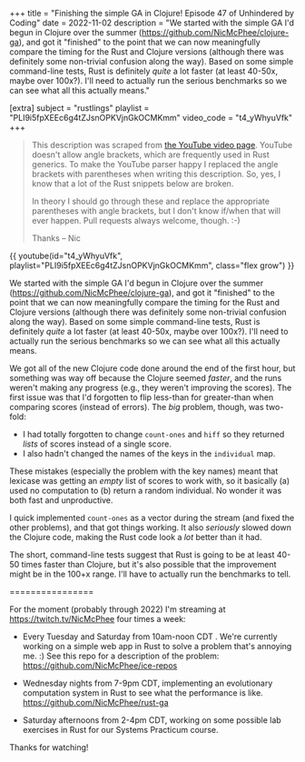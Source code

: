 +++
title = "Finishing the simple GA in Clojure! Episode 47 of Unhindered by Coding"
date = 2022-11-02
description = "We started with the simple GA I'd begun in Clojure over the summer (https://github.com/NicMcPhee/clojure-ga), and got it "finished" to the point that we can now meaningfully compare the timing for the Rust and Clojure versions (although there was definitely some non-trivial confusion along the way). Based on some simple command-line tests, Rust is definitely *quite* a lot faster (at least 40-50x, maybe over 100x?). I'll need to actually run the serious benchmarks so we can see what all this actually means."

[extra]
subject = "rustlings"
playlist = "PLI9i5fpXEEc6g4tZJsnOPKVjnGkOCMKmm"
video_code = "t4_yWhyuVfk"
+++

> This description was scraped from
> [the YouTube video page](https://www.youtube.com/watch?v=t4_yWhyuVfk&list=PLI9i5fpXEEc6g4tZJsnOPKVjnGkOCMKmm).
> YouTube doesn't allow angle brackets, which are frequently used
> in Rust generics. To make the YouTube parser happy I replaced the
> angle brackets with parentheses when writing this description.
> So, yes, I know that a lot of the Rust snippets below are broken.
>
> In theory I should go through these and replace
> the appropriate parentheses with angle brackets, but I don't
> know if/when that will ever happen. Pull requests always
> welcome, though. :-)
>
> Thanks – Nic

<div>
 {{ 
    youtube(id="t4_yWhyuVfk", playlist="PLI9i5fpXEEc6g4tZJsnOPKVjnGkOCMKmm", class="flex grow")
 }} 
</div>

We started with the simple GA I'd begun in Clojure over the summer (https://github.com/NicMcPhee/clojure-ga), and got it "finished" to the point that we can now meaningfully compare the timing for the Rust and Clojure versions (although there was definitely some non-trivial confusion along the way). Based on some simple command-line tests, Rust is definitely *quite* a lot faster (at least 40-50x, maybe over 100x?). I'll need to actually run the serious benchmarks so we can see what all this actually means.

We got all of the new Clojure code done around the end of the first hour, but something was way off because the Clojure seemed _faster_, and the runs weren't making any progress (e.g., they weren't improving the scores). The first issue was that I'd forgotten to flip less-than for greater-than when comparing scores (instead of errors). The _big_ problem, though, was two-fold:

* I had totally forgotten to change `count-ones` and `hiff` so they returned _lists_ of scores instead of a single score.
* I also hadn't changed the names of the keys in the `individual` map.

These mistakes (especially the problem with the key names) meant that lexicase was getting an _empty_ list of scores to work with, so it basically (a) used no computation to (b) return a random individual. No wonder it was both fast and unproductive.

I quick implemented `count-ones` as a vector during the stream (and fixed the other problems), and that got things working. It also _seriously_ slowed down the Clojure code, making the Rust code look a _lot_ better than it had.

The short, command-line tests suggest that Rust is going to be at least 40-50 times faster than Clojure, but it's also possible that the improvement might be in the 100+x range. I'll have to actually run the benchmarks to tell.

================

For the moment (probably through 2022) I'm streaming at https://twitch.tv/NicMcPhee four times a week:

* Every Tuesday and Saturday from 10am-noon CDT . We're currently working on a simple web app in Rust to solve a problem that's annoying me. :) See this repo for a description of the problem: https://github.com/NicMcPhee/ice-repos

* Wednesday nights from 7-9pm CDT, implementing an evolutionary computation system in Rust to see what the performance is like. https://github.com/NicMcPhee/rust-ga

* Saturday afternoons from 2-4pm CDT, working on some possible lab exercises in Rust for our Systems Practicum course.

Thanks for watching!
